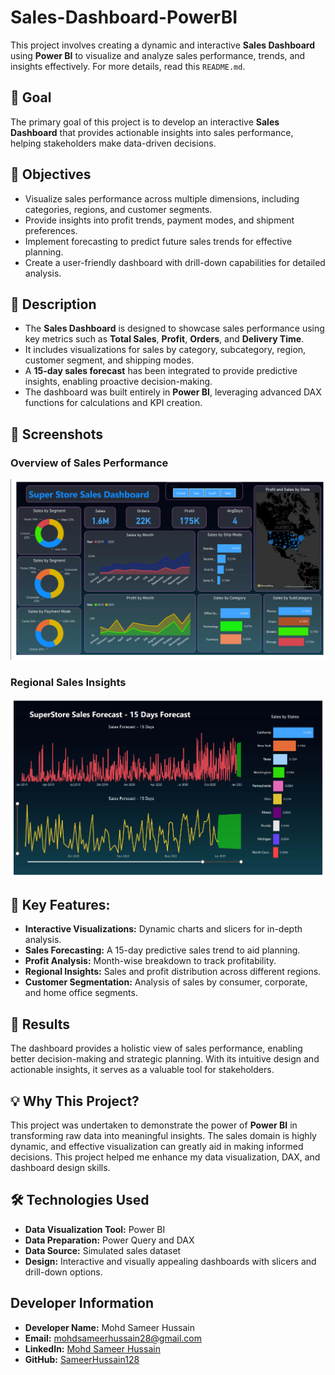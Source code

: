
# Sales-Dashboard-PowerBI
This project involves creating a dynamic and interactive **Sales Dashboard** using **Power BI** to visualize and analyze sales performance, trends, and insights effectively. For more details, read this `README.md`.

## 🚀 Goal
The primary goal of this project is to develop an interactive **Sales Dashboard** that provides actionable insights into sales performance, helping stakeholders make data-driven decisions.

## 🎯 Objectives
- Visualize sales performance across multiple dimensions, including categories, regions, and customer segments.
- Provide insights into profit trends, payment modes, and shipment preferences.
- Implement forecasting to predict future sales trends for effective planning.
- Create a user-friendly dashboard with drill-down capabilities for detailed analysis.

## 📝 Description
* The **Sales Dashboard** is designed to showcase sales performance using key metrics such as **Total Sales**, **Profit**, **Orders**, and **Delivery Time**. 
* It includes visualizations for sales by category, subcategory, region, customer segment, and shipping modes.
* A **15-day sales forecast** has been integrated to provide predictive insights, enabling proactive decision-making.
* The dashboard was built entirely in **Power BI**, leveraging advanced DAX functions for calculations and KPI creation.

## 📸 **Screenshots**
### Overview of Sales Performance
![Sales Performance Overview](screenshots/sf1.png)

### Regional Sales Insights
![Regional Insights](screenshots/sf2.png)

## 🌟 Key Features:
- **Interactive Visualizations:** Dynamic charts and slicers for in-depth analysis.
- **Sales Forecasting:** A 15-day predictive sales trend to aid planning.
- **Profit Analysis:** Month-wise breakdown to track profitability.
- **Regional Insights:** Sales and profit distribution across different regions.
- **Customer Segmentation:** Analysis of sales by consumer, corporate, and home office segments.

## 🌟 Results
The dashboard provides a holistic view of sales performance, enabling better decision-making and strategic planning. With its intuitive design and actionable insights, it serves as a valuable tool for stakeholders.

## 💡 Why This Project?
This project was undertaken to demonstrate the power of **Power BI** in transforming raw data into meaningful insights. The sales domain is highly dynamic, and effective visualization can greatly aid in making informed decisions. This project helped me enhance my data visualization, DAX, and dashboard design skills.

## 🛠️ Technologies Used
- **Data Visualization Tool:** Power BI
- **Data Preparation:** Power Query and DAX
- **Data Source:** Simulated sales dataset
- **Design:** Interactive and visually appealing dashboards with slicers and drill-down options.

## Developer Information
* **Developer Name:** Mohd Sameer Hussain
* **Email:** mohdsameerhussain28@gmail.com
* **LinkedIn:** [Mohd Sameer Hussain](https://www.linkedin.com/in/mohdsameer28)
* **GitHub:** [SameerHussain128](https://github.com/SameerHussain128)
